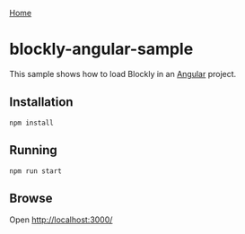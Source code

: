 [Home](../README.md)

# blockly-angular-sample

This sample shows how to load Blockly in an [Angular](https://angular.io/) project.

## Installation

```
npm install
```

## Running

```
npm run start
```

## Browse

Open [http://localhost:3000/](http://localhost:3000/)